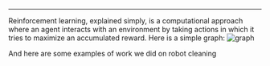 
***
Reinforcement learning, explained simply, is a computational approach where an agent interacts with an environment by taking actions in which it tries to maximize an accumulated reward. Here is a simple graph:
![graph](https://d3ansictanv2wj.cloudfront.net/image3-5f8cbb1fb6fb9132fef76b13b8687bfc.png)


And here are some examples of work we did on robot cleaning

